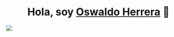 
<div align="center">
<h1 align="center">Hola, soy <a href="https://www.oswaldoherrera.com/">Oswaldo Herrera</a> 👋</h1>
</div>
<img src="https://images.pexels.com/photos/943096/pexels-photo-943096.jpeg?auto=compress&cs=tinysrgb&w=600">

<!--
**oswaldo-herrera/oswaldo-herrera** is a ✨ _special_ ✨ repository because its `README.md` (this file) appears on your GitHub profile.

Here are some ideas to get you started:

- 🔭 I’m currently working on ...
- 🌱 I’m currently learning ...
- 👯 I’m looking to collaborate on ...
- 🤔 I’m looking for help with ...
- 💬 Ask me about ...
- 📫 How to reach me: ...
- 😄 Pronouns: ...
- ⚡ Fun fact: ...
-->
